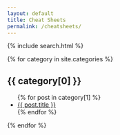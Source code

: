 ```yaml
---
layout: default
title: Cheat Sheets
permalink: /cheatsheets/
---
```


{% include search.html %}

{% for category in site.categories %}

  <h2>{{ category[0] }}</h2>
  <ul id="myUL" class="ul">
    {% for post in category[1] %}
      <li><a href="{{ post.url | relative_url }}">{{ post.title }}</a></li>
    {% endfor %}
  </ul>
{% endfor %}
